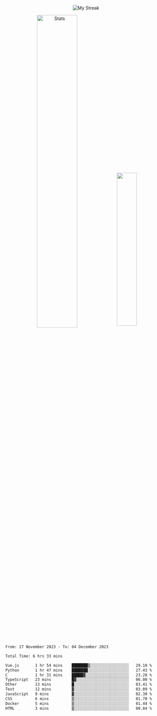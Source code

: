 <p align="center">
<picture>
  <source media="(prefers-color-scheme: dark)" srcset="http://github-readme-streak-stats.herokuapp.com?user=semolik&theme=dark&hide_border=true&background=DD272700">
  <img alt="My Streak" src="http://github-readme-streak-stats.herokuapp.com?user=semolik&hide_border=true">
</picture>
</p>
<div align="center">
  <picture>
    <source media="(prefers-color-scheme: dark)" srcset="https://github-readme-stats.vercel.app/api?username=semolik&show_icons=true&bg_color=DD272700&hide_border=true&theme=dark">
        <img alt="Stats" src="https://github-readme-stats.vercel.app/api?username=semolik&show_icons=true&bg_color=DD272700&hide_border=true" width="50%" >
  </picture>
  <sup>
  <picture>
  <source media="(prefers-color-scheme: dark)" srcset="https://github-readme-stats.vercel.app/api/top-langs/?username=semolik&layout=compact&hide_border=true&bg_color=DD272700&theme=dark">
  <img src="https://github-readme-stats.vercel.app/api/top-langs/?username=semolik&layout=compact&hide_border=true" width="35%" />
  </picture>
  </sup>
</div>
<!--START_SECTION:waka-->

```txt
From: 27 November 2023 - To: 04 December 2023

Total Time: 6 hrs 33 mins

Vue.js       1 hr 54 mins    ███████▒░░░░░░░░░░░░░░░░░   29.10 %
Python       1 hr 47 mins    ███████░░░░░░░░░░░░░░░░░░   27.43 %
C            1 hr 31 mins    █████▓░░░░░░░░░░░░░░░░░░░   23.28 %
TypeScript   23 mins         █▓░░░░░░░░░░░░░░░░░░░░░░░   06.00 %
Other        13 mins         █░░░░░░░░░░░░░░░░░░░░░░░░   03.41 %
Text         12 mins         ▓░░░░░░░░░░░░░░░░░░░░░░░░   03.09 %
JavaScript   9 mins          ▓░░░░░░░░░░░░░░░░░░░░░░░░   02.30 %
CSS          6 mins          ▒░░░░░░░░░░░░░░░░░░░░░░░░   01.70 %
Docker       5 mins          ▒░░░░░░░░░░░░░░░░░░░░░░░░   01.44 %
HTML         3 mins          ▒░░░░░░░░░░░░░░░░░░░░░░░░   00.84 %
```

<!--END_SECTION:waka-->

